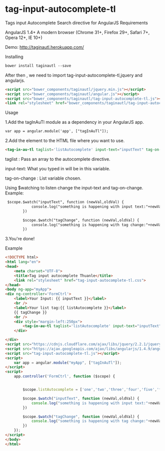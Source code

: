 # tag-input-autocomplete-tl
Tags input Autocomplete Search directive for AngularJS
Requirements

AngularJS 1.4+
A modern browser (Chrome 31+, Firefox 29+, Safari 7+, Opera 12+, IE 10+)

Demo: http://taginautl.herokuapp.com/

Installing
```html
bower install taginautl --save
```

After then , we need to import tag-input-autocomplete-tl,jquery and angularjs.


```html
<script src="bower_components/taginautl/jquery.min.js"></script>
<script src="bower_components/taginautl/angular.js"></script>
<script src="bower_components/taginautl/tag-input-autocomplete-tl.js"></script>
<link rel="stylesheet" href="bower_components/taginautl/tag-input-autocomplete-tl.css">
```

Usage

1.Add the tagInAuTl module as a dependency in your AngularJS app.

```html
var app = angular.module('app', ["tagInAuTl"]);
```

2.Add the element <tag-in-au-t /> to the HTML file where you want to use.

```html
<tag-in-au-tl taglist='listAutocomplete' input-text="inputText" tag-on-change="tagChange"></tag-in-au-tl>
```
taglist : Pass an array to the autocomplete directive.

input-text: What you typed in will be in this variable.

tag-on-change : List variable chosen.

Using $watching to listen change the input-text and tag-on-change.
Example: 
```html
 $scope.$watch("inputText", function (newVal,oldVal) {
            console.log("something is happening with input text:"+newVal);
        })

        $scope.$watch("tagChange", function (newVal,oldVal) {
            console.log("something is happening with tag change:"+newVal);
        })
```

3.You're done!




Example
```html
<!DOCTYPE html>
<html lang="en">
<head>
    <meta charset="UTF-8">
    <title>Tag input autocomplete Thuanle</title>
    <link rel="stylesheet" href="tag-input-autocomplete-tl.css">
</head>
<body ng-app="myApp">
<div ng-controller='FormCtrl'>
    <label>Your Input: {{ inputText }}</label>
    <br />
    <label>Your list tag:{{ listAutocomplete }}</label>
    {{ tagChange }}
    <br />
    <div style="margin-left:250px">
        <tag-in-au-tl taglist='listAutocomplete' input-text="inputText" tag-on-change="tagChange"></tag-in-au-tl>
    </div>

</div>
<script src="https://cdnjs.cloudflare.com/ajax/libs/jquery/2.2.1/jquery.min.js"></script>
<script src="https://ajax.googleapis.com/ajax/libs/angularjs/1.4.9/angular.min.js"></script>
<script src="tag-input-autocomplete-tl.js"></script>
<script>
    var app = angular.module("myApp", ["tagInAuTl"]);
</script>
<script>
    app.controller('FormCtrl', function ($scope) {


        $scope.listAutocomplete = ['one','two','three','four','five','fix','seven',"something is happening"];

        $scope.$watch("inputText", function (newVal,oldVal) {
            console.log("something is happening with input text:"+newVal);
        })

        $scope.$watch("tagChange", function (newVal,oldVal) {
            console.log("something is happening with tag change:"+newVal);
        })
    });
</script>
</body>
</html>
```
